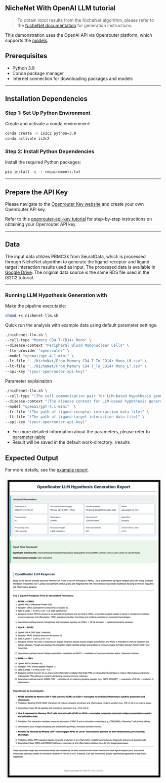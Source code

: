 ## NicheNet With OpenAI LLM tutorial
> To obtain input results from the NicheNet algorithm, please refer to the [NicheNet documentation](https://github.com/saeyslab/nichenetr) for generation instructions.

This demonstration uses the OpenAI API via Openrouter platform, which supports the [models](https://openrouter.ai/models).

## Prerequisites
- Python 3.9
- Conda package manager
- Internet connection for downloading packages and models

---

## Installation Dependencies 
### Step 1: Set Up Python Environment
Create and activate a conda environment:

```bash
conda create -n is2c2 python=3.9
conda activate is2c2
```

### Step 2: Install Python Dependencies
Install the required Python packages:

```bash
pip install -q -r requirements.txt
```

---

## Prepare the API Key
Please navigate to the [Openrouter Key website](https://openrouter.ai/settings/keys) and create your own Openrouter API key.


Refer to this [openrouter-api-key tutorial](../get-openrouter-key.md) for step-by-step instructions on obtaining your Openrouter API key.

---

## Data

The input data utilizes PBMC3k from SeuratData, which is processed through NicheNet algorithm to generate the ligand-receptor and ligand-target interaction results used as input. The processed data is available in [Google Drive](https://drive.google.com/drive/folders/1t1Eq2n1H1loCx78nt6CX9thLGUAusFVB?usp=sharing). The original data source is the same RDS file used in the iS2C2 tutorial.


---


### Running LLM Hypothesis Generation with 

Make the pipeline executable:

```bash
chmod +x nichenet-llm.sh
```
Quick run the analysis with example data using default parameter settings:
```bash
./nichenet-llm.sh \
--cell-type "Memory CD4 T-CD14+ Mono" \
--disease-context "Peripheral Blood Mononuclear Cells" \
--llm-provider "openrouter" \
--model "openai/gpt-4.1-mini" \
--lr-file "../NicheNet/From_Memory CD4 T_To_CD14+ Mono_LR.csv" \
--lt-file "../NicheNet/From_Memory CD4 T_To_CD14+ Mono_LT.csv" \
--api-key "(your-openrouter-api-key)"
```

Parameter explainaiton
```bash
./nichenet-llm.sh \
--cell-type "(The cell communication pair for LLM-based hypothesis generation and analysis)" \
--disease-context "(The disease context for LLM-based hypothesis generation to provide relevant biological context for the analysis.)" \
--model "openai/gpt-4.1-mini"  \
--lr-file "(The path of ligand-receptor interaction data file)" \
--lt-file "(The path of ligand-target interaction data file)" \
--api-key "(your-openrouter-api-key)"
```
* For more detailed information about the parameters, please refer to [parameter-table](../../parameters.md)
* Result will be saved in the default work-directory: /results


## Expected Output
For more details, see the [example report](https://mocha.houstonmethodist.org/iS2C2/openai-nichenet.html).

![example-output](../../screenshots/output/lianaplus/openrouter/openrouter-lianaplus.png)